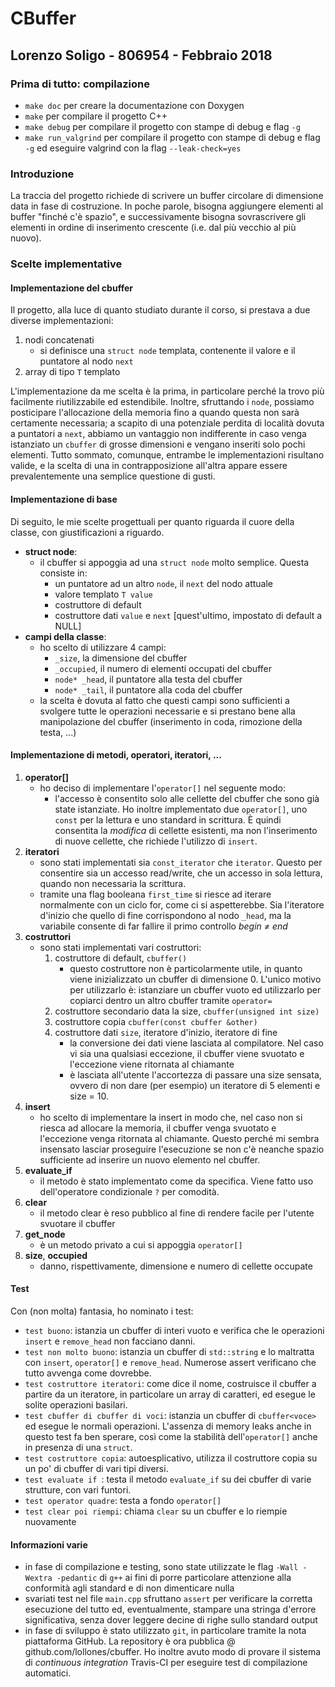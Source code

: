 # CBuffer
## Lorenzo Soligo - 806954 - Febbraio 2018
### Prima di tutto: compilazione
* `make doc` per creare la documentazione con Doxygen
* `make` per compilare il progetto C++
* `make debug` per compilare il progetto con stampe di debug e flag `-g`
* `make run_valgrind` per compilare il progetto con stampe di debug e flag `-g` ed eseguire valgrind con la flag `--leak-check=yes`

### Introduzione
La traccia del progetto richiede di scrivere un buffer circolare di dimensione data in fase di costruzione.
In poche parole, bisogna aggiungere elementi al buffer "finché c'è spazio", e successivamente bisogna sovrascrivere gli elementi in ordine di inserimento crescente (i.e. dal più vecchio al più nuovo).

### Scelte implementative
#### Implementazione del cbuffer
Il progetto, alla luce di quanto studiato durante il corso, si prestava a due diverse implementazioni:
1. nodi concatenati
    * si definisce una `struct node` templata, contenente il valore e il puntatore al nodo `next`
2. array di tipo `T` templato

L'implementazione da me scelta è la prima, in particolare perché la trovo più facilmente riutilizzabile ed estendibile. 
Inoltre, sfruttando i `node`, possiamo posticipare l'allocazione della memoria fino a quando questa non sarà certamente necessaria; a scapito di una potenziale perdita di località dovuta a puntatori a `next`, abbiamo un vantaggio non indifferente in caso venga istanziato un `cbuffer` di grosse dimensioni e vengano inseriti solo pochi elementi.
Tutto sommato, comunque, entrambe le implementazioni risultano valide, e la scelta di una in contrapposizione all'altra appare essere prevalentemente una semplice questione di gusti.

#### Implementazione di base
Di seguito, le mie scelte progettuali per quanto riguarda il cuore della classe, con giustificazioni a riguardo.

* **struct node**:
    * il cbuffer si appoggia ad una `struct node` molto semplice. Questa consiste in:
        * un puntatore ad un altro `node`, il `next` del nodo attuale
        * valore templato `T value`
        * costruttore di default
        * costruttore dati `value` e `next` [quest'ultimo, impostato di default a NULL] 
* **campi della classe**:
    * ho scelto di utilizzare 4 campi:
        * `_size`, la dimensione del cbuffer
        * `_occupied`, il numero di elementi occupati del cbuffer
        * `node* _head`, il puntatore alla testa del cbuffer
        * `node* _tail`, il puntatore alla coda del cbuffer
    * la scelta è dovuta al fatto che questi campi sono sufficienti a svolgere tutte le operazioni necessarie e si prestano bene alla manipolazione del cbuffer (inserimento in coda, rimozione della testa, ...)


#### Implementazione di metodi, operatori, iteratori, ...
1. **operator[]**
    * ho deciso di implementare l'`operator[]` nel seguente modo: 
        * l'accesso è consentito solo alle cellette del cbuffer che sono già state istanziate. 
        Ho inoltre implementato due `operator[]`, uno `const` per la lettura e uno standard in scrittura.
        È quindi consentita la *modifica* di cellette esistenti, ma non l'inserimento di nuove cellette, che richiede l'utilizzo di `insert`.
2. **iteratori**
    * sono stati implementati sia `const_iterator` che `iterator`. Questo per consentire sia un accesso read/write, che un accesso in sola lettura, quando non necessaria la scrittura.
    * tramite una flag booleana `first_time` si riesce ad iterare normalmente con un ciclo for, come ci si aspetterebbe. Sia l'iteratore d'inizio che quello di fine corrispondono al nodo `_head`, ma la variabile consente di far fallire il primo controllo *begin ≠ end*
3. **costruttori**
    * sono stati implementati vari costruttori:
        1. costruttore di default, `cbuffer()`
            * questo costruttore non è particolarmente utile, in quanto viene inizializzato un cbuffer di dimensione 0. L'unico motivo per utilizzarlo è: istanziare un cbuffer vuoto ed utilizzarlo per copiarci dentro un altro cbuffer tramite `operator=`
        2. costruttore secondario data la size, `cbuffer(unsigned int size)`
        3. costruttore copia `cbuffer(const cbuffer &other)`
        4. costruttore dati `size`, iteratore d'inizio, iteratore di fine
            * la conversione dei dati viene lasciata al compilatore. Nel caso vi sia una qualsiasi eccezione, il cbuffer viene svuotato e l'eccezione viene ritornata al chiamante
            * è lasciata all'utente l'accortezza di passare una size sensata, ovvero di non dare (per esempio) un iteratore di 5 elementi e size = 10.
4. **insert**
    * ho scelto di implementare la insert in modo che, nel caso non si riesca ad allocare la memoria, il cbuffer venga svuotato e l'eccezione venga ritornata al chiamante. Questo perché mi sembra insensato lasciar proseguire l'esecuzione se non c'è neanche spazio sufficiente ad inserire un nuovo elemento nel cbuffer.
5. **evaluate_if**
    * il metodo è stato implementato come da specifica. Viene fatto uso dell'operatore condizionale `?` per comodità.
6. **clear**
    * il metodo clear è reso pubblico al fine di rendere facile per l'utente svuotare il cbuffer
7. **get_node**
    * è un metodo privato a cui si appoggia `operator[]`
8. **size**, **occupied**
    * danno, rispettivamente, dimensione e numero di cellette occupate

#### Test
Con (non molta) fantasia, ho nominato i test:
* `test buono`: istanzia un cbuffer di interi vuoto e verifica che le operazioni `insert` e `remove_head` non facciano danni.
* `test non molto buono`: istanzia un cbuffer di `std::string` e lo maltratta con `insert`, `operator[]` e `remove_head`. Numerose assert verificano che tutto avvenga come dovrebbe.
* `test costruttore iteratori`: come dice il nome, costruisce il cbuffer a partire da un iteratore, in particolare un array di caratteri, ed esegue le solite operazioni basilari.
* `test cbuffer di cbuffer di voci`: istanzia un cbuffer di `cbuffer<voce>` ed esegue le normali operazioni. L'assenza di memory leaks anche in questo test fa ben sperare, così come la stabilità dell'`operator[]` anche in presenza di una `struct`.
* `test costruttore copia`: autoesplicativo, utilizza il costruttore copia su un po' di cbuffer di vari tipi diversi.
* `test evaluate if `: testa il metodo `evaluate_if` su dei cbuffer di varie strutture, con vari funtori.
* `test operator quadre`: testa a fondo `operator[]`
* `test clear poi riempi`: chiama `clear` su un cbuffer e lo riempie nuovamente


#### Informazioni varie
* in fase di compilazione e testing, sono state utilizzate le flag `-Wall -Wextra -pedantic` di `g++` ai fini di porre particolare attenzione alla conformità agli standard e di non dimenticare nulla
* svariati test nel file `main.cpp` sfruttano `assert` per verificare la corretta esecuzione del tutto ed, eventualmente, stampare una stringa d'errore significativa, senza dover leggere decine di righe sullo standard output
* in fase di sviluppo è stato utilizzato `git`, in particolare tramite la nota piattaforma GitHub. La repository è ora pubblica @ github.com/lollones/cbuffer. Ho inoltre avuto modo di provare il sistema di *continuous integration* Travis-CI per eseguire test di compilazione automatici.